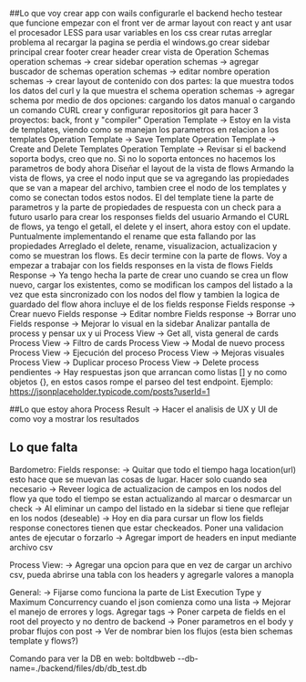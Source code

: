 ##Lo que voy
crear app con wails
configurarle el backend hecho
testear que funcione
empezar con el front ver de armar layout con react y ant
usar el procesador LESS para usar variables en los css
crear rutas
arreglar problema al recargar la pagina se perdia el windows.go
crear sidebar principal
crear footer
crear header
crear vista de Operation Schemas
operation schemas -> crear sidebar
operation schemas -> agregar buscador de schemas
operation schemas -> editar nombre
operation schemas -> crear layout de contenido con dos partes: la que muestra todos los datos del curl y la que muestra el schema
operation schemas -> agregar schema por medio de dos opciones: cargando los datos manual o cargando un comando CURL
crear y configurar repositorios git para hacer 3 proyectos: back, front y "compiler"
Operation Template -> Estoy en la vista de templates, viendo como se manejan los parametros en relacion a los templates
Operation Template -> Save Template
Operation Template -> Create and Delete Templates
Operation Template -> Revisar si el backend soporta bodys, creo que no. Si no lo soporta entonces no hacemos los parametros de body ahora
Diseñar el layout de la vista de flows
Armando la vista de flows, ya cree el nodo input que se va agregando las propiedades que se van a mapear del archivo, tambien cree el nodo de los templates y como se conectan todos estos nodos. El del template tiene la parte de parametros y la parte de propiedades de respuesta con un check para a futuro usarlo para crear los responses fields del usuario
Armando el CURL de flows, ya tengo el getall, el delete y el insert, ahora estoy con el update. Puntualmente implementando el rename que esta fallando por las propiedades
Arreglado el delete, rename, visualizacion, actualizacion y como se muestran los flows. Es decir termine con la parte de flows.
Voy a empezar a trabajar con los fields responses en la vista de flows
Fields Response -> Ya tengo hecha la parte de crear uno cuando se crea un flow nuevo, cargar los existentes, como se modifican los campos del listado a la vez que esta sincronizado con los nodos del flow y tambien la logica de guardado del flow ahora incluye el de los fields response
Fields response -> Crear nuevo
Fields response -> Editar nombre
Fields response -> Borrar uno
Fields response -> Mejorar lo visual en la sidebar
Analizar pantalla de process y pensar ux y ui
Process View -> Get all, vista general de cards
Process View -> Filtro de cards
Process View -> Modal de nuevo process
Process View -> Ejecución del proceso
Process View -> Mejoras visuales
Process View -> Duplicar proceso
Process View -> Delete process pendientes
-> Hay respuestas json que arrancan como listas [] y no como objetos {}, en estos casos rompe el parseo del test endpoint. Ejemplo: https://jsonplaceholder.typicode.com/posts?userId=1

##Lo que estoy ahora
    Process Result -> Hacer el analisis de UX y UI de como voy a mostrar los resultados

## Lo que falta


Bardometro:
Fields response:
    -> Quitar que todo el tiempo haga location(url) esto hace que se muevan las cosas de lugar. Hacer solo cuando sea necesario
    -> Reveer logica de actualizacion de campos en los nodos del flow ya que todo el tiempo se estan actualizando al marcar o desmarcar un check
    -> Al eliminar un campo del listado en la sidebar si tiene que reflejar en los nodos (deseable)
    -> Hoy en dia para cursar un flow los fields response conectores tienen que estar checkeados. Poner una validacion antes de ejecutar o forzarlo
    -> Agregar import de headers en input mediante archivo csv

Process View:
    -> Agregar una opcion para que en vez de cargar un archivo csv, pueda abrirse una tabla con los headers y agregarle valores a manopla

General:
    -> Fijarse como funciona la parte de List Execution Type y Maximum Concurrency cuando el json comienza como una lista
    -> Mejorar el manejo de errores y logs. Agregar tags 
    -> Poner carpeta de fields en el root del proyecto y no dentro de backend
    -> Poner parametros en el body y probar flujos con post
    -> Ver de nombrar bien los flujos (esta bien schemas template y flows?)


Comando para ver la DB en web:
boltdbweb --db-name=./backend/files/db/db_test.db